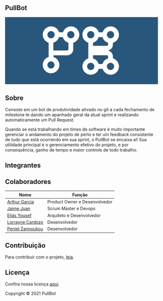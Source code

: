 ## PullBot

<img src="imagens/logo.png" width="auto" height="auto">

## Sobre
Consiste em um bot de produtividade ativado no git a cada fechamento de milestone te dando um apanhado geral da atual sprint e realizando automaticamente um Pull Request. 

Quando se está trabalhando em times de software é muito importante gerenciar o andamento do projeto de perto e ter um feedback consistente de tudo que está ocorrendo em sua sprint, o PullBot se encaixa aí! Sua utilidade principal é o gerenciamento efetivo do projeto, e por consequência, ganho de tempo e maior controle de todo trabalho.

## Integrantes


<!--
<br>
<div class="col-xs-12 col-sm-12 col-md-12 col-lg-12" style="margin-top: 15px; font-family: arial, helvetica, sans-serif; font-size: 8pt; text-align: center;">
    <span class="col-xs-12 col-sm-2 col-md-2 col-lg-2 normal"></span> 
    <span class="col-xs-12 col-sm-3 col-md-3 col-lg-3 normal"> 
        <img style="display: block; margin-left: auto; margin-right: auto;" src="assets/img/1.jpg" alt="Haman Tabosa de Moraes e Córdova" width="100" /><strong>Haman Tabosa de Moraes e Córdova</strong><br /> 
    </span> 
    <span class="col-xs-12 col-sm-3 col-md-3 col-lg-3 normal"> 
        <img style="display: block; margin-left: auto; margin-right: auto;" src="assets/img/2.jpg" alt="Carlos Eduardo Barbosa Paz" width="100" /><strong>Carlos Eduardo Barbosa Paz<br /></strong> 
    </span> 
    <span class="col-xs-12 col-sm-3 col-md-3 col-lg-3 normal"> </span> 
    <span class="col-xs-12 col-sm-3 col-md-3 col-lg-3 normal"> 
        <img style="display: block; margin-left: auto; margin-right: auto;" src="assets/img/3.jpg" width="100" /><strong>Gabriel Faria Oliveira<br /></strong> 
    </span> 
    <span class="col-xs-12 col-sm-2 col-md-2 col-lg-2 normal"> </span>
</div>
 
<div class="container">
    <div class="col-lg-4 col-xl-4 container-img">
        <img src="assets/img/1.jpg" alt="..." class="img-thumbnail image">
        <div class="middle">
            <div class="text">
                <a href="https://github.com/JaimeJuan11">Jaime Juan1</a>
            </div>
        </div>
    </div>
    <div class="col-lg-4 col-xl-4 container-img">
        <img src="assets/img/2.jpg" alt="..." class="img-thumbnail image">  
        <div class="middle">
            <div class="text">
            <a href="https://github.com/JaimeJuan11">Jaime Juan2</a>
            </div>
          </div>
    </div>
    <div class="col-lg-4 col-xl-4 container-img">
        <img src="assets/img/3.jpg" alt="..." class="img-thumbnail image">
        <div class="middle">
          <div class="text">
          <a href="https://github.com/JaimeJuan11">Jaime Juan3</a>
          </div>
        </div>
    </div>
</div>
-->

## Colaboradores
|Nome|  Função| 
|----|--------|
[Arthur Garcia](https://github.com/ArthurMeloG)| Product Owner e Desenvolvedor|
[Jaime Juan](https://github.com/JaimeJuan11)| Scrum Master e Devops|
[Eliás Yousef](https://github.com/ingridSCarvalho)| Arquiteto e Desenvolvedor|
[Lorrayne Cardozo](https://github.com/LorrayneCardozo)| Desenvolvedor|
[Peniel Zannoukou](https://github.com/eliasyousef00)| Desenvolvedor|
## Contribuição

Para contribuir com o projeto, [leia](https://github.com/fga-eps-mds/PullBot/blob/master/CONTRIBUTING.md).

## Licença
Confira nossa licença [aqui](https://github.com/fga-eps-mds/PullBot/blob/master/LICENSE).

Copyright &copy; 2021 PullBot
